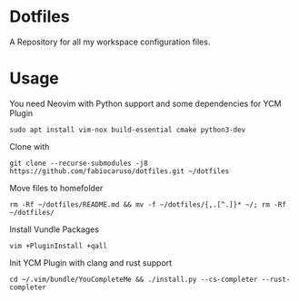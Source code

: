 # Dotfiles
A Repository for all my workspace configuration files.

# Usage
You need Neovim with Python support and some dependencies for YCM Plugin

```sudo apt install vim-nox build-essential cmake python3-dev```

Clone with

```git clone --recurse-submodules -j8 https://github.com/fabiocaruso/dotfiles.git ~/dotfiles```

Move files to homefolder

```rm -Rf ~/dotfiles/README.md && mv -f ~/dotfiles/{,.[^.]}* ~/; rm -Rf ~/dotfiles/```

Install Vundle Packages

```vim +PluginInstall +qall```

Init YCM Plugin with clang and rust support

```cd ~/.vim/bundle/YouCompleteMe && ./install.py --cs-completer --rust-completer```
